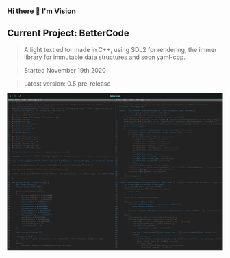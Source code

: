 ### Hi there 👋 I'm Vision

## Current Project: BetterCode
> A light text editor made in C++, using SDL2 for rendering, the immer library for immutable data structures and soon yaml-cpp.

> Started November 19th 2020

> Latest version: 0.5 pre-release

![BetterCode Image](BetterCode.png)
